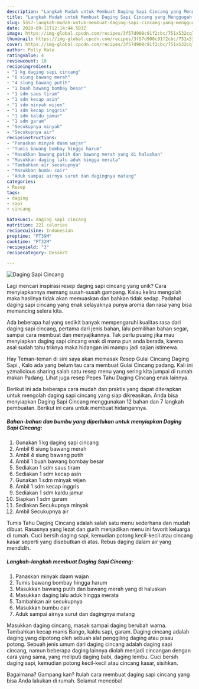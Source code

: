 ```yaml
---
description: "Langkah Mudah untuk Membuat Daging Sapi Cincang yang Menggugah Selera"
title: "Langkah Mudah untuk Membuat Daging Sapi Cincang yang Menggugah Selera"
slug: 5557-langkah-mudah-untuk-membuat-daging-sapi-cincang-yang-menggugah-selera
date: 2020-09-11T12:14:44.503Z
image: https://img-global.cpcdn.com/recipes/3f57d908c91f2cbc/751x532cq70/daging-sapi-cincang-foto-resep-utama.jpg
thumbnail: https://img-global.cpcdn.com/recipes/3f57d908c91f2cbc/751x532cq70/daging-sapi-cincang-foto-resep-utama.jpg
cover: https://img-global.cpcdn.com/recipes/3f57d908c91f2cbc/751x532cq70/daging-sapi-cincang-foto-resep-utama.jpg
author: Polly Hale
ratingvalue: 4
reviewcount: 10
recipeingredient:
- "1 kg daging sapi cincang"
- "6 siung bawang merah"
- "4 siung bawang putih"
- "1 buah bawang bombay besar"
- "1 sdm saus tiram"
- "1 sdm kecap asin"
- "1 sdm minyak wijen"
- "1 sdm kecap inggris"
- "1 sdm kaldu jamur"
- "1 sdm garam"
- "Secukupnya minyak"
- "Secukupnya air"
recipeinstructions:
- "Panaskan minyak daam wajan"
- "Tumis bawang bombay hingga harum"
- "Masukkan bawang putih dan bawang merah yang di haluskan"
- "Masukkan daging lalu aduk hingga merata"
- "Tambahkan air secukupnya"
- "Masukkan bumbu cair"
- "Aduk sampai airnya surut dan dagingnya matang"
categories:
- Resep
tags:
- daging
- sapi
- cincang

katakunci: daging sapi cincang 
nutrition: 221 calories
recipecuisine: Indonesian
preptime: "PT39M"
cooktime: "PT32M"
recipeyield: "3"
recipecategory: Dessert

---
```



![Daging Sapi Cincang](https://img-global.cpcdn.com/recipes/3f57d908c91f2cbc/751x532cq70/daging-sapi-cincang-foto-resep-utama.jpg)

Lagi mencari inspirasi resep daging sapi cincang yang unik? Cara menyiapkannya memang susah-susah gampang. Kalau keliru mengolah maka hasilnya tidak akan memuaskan dan bahkan tidak sedap. Padahal daging sapi cincang yang enak selayaknya punya aroma dan rasa yang bisa memancing selera kita.

Ada beberapa hal yang sedikit banyak mempengaruhi kualitas rasa dari daging sapi cincang, pertama dari jenis bahan, lalu pemilihan bahan segar, sampai cara membuat dan menyajikannya. Tak perlu pusing jika mau menyiapkan daging sapi cincang enak di mana pun anda berada, karena asal sudah tahu triknya maka hidangan ini mampu jadi sajian istimewa.

Hay Teman-teman di sini saya akan memasak Resep Gulai Cincang Daging Sapi , Kalo ada yang belum tau cara membuat Gulai Cincang padang. Kali ini yzmalicious sharing salah satu resep menu yang sering kita jumpai di rumah makan Padang. Lihat juga resep Pepes Tahu Daging Cincang enak lainnya.


Berikut ini ada beberapa cara mudah dan praktis yang dapat diterapkan untuk mengolah daging sapi cincang yang siap dikreasikan. Anda bisa menyiapkan Daging Sapi Cincang menggunakan 12 bahan dan 7 langkah pembuatan. Berikut ini cara untuk membuat hidangannya.

<!--inarticleads1-->

##### Bahan-bahan dan bumbu yang diperlukan untuk menyiapkan Daging Sapi Cincang:

1. Gunakan 1 kg daging sapi cincang
1. Ambil 6 siung bawang merah
1. Ambil 4 siung bawang putih
1. Ambil 1 buah bawang bombay besar
1. Sediakan 1 sdm saus tiram
1. Sediakan 1 sdm kecap asin
1. Gunakan 1 sdm minyak wijen
1. Ambil 1 sdm kecap inggris
1. Sediakan 1 sdm kaldu jamur
1. Siapkan 1 sdm garam
1. Sediakan Secukupnya minyak
1. Ambil Secukupnya air


Tumis Tahu Daging Cincang adalah salah satu menu sederhana dan mudah dibuat. Rasasnya yang lezat dan gurih menjadikan menu ini favorit keluarga di rumah. Cuci bersih daging sapi, kemudian potong kecil-kecil atau cincang kasar seperti yang disebutkan di atas. Rebus daging dalam air yang mendidih. 

<!--inarticleads2-->

##### Langkah-langkah membuat Daging Sapi Cincang:

1. Panaskan minyak daam wajan
1. Tumis bawang bombay hingga harum
1. Masukkan bawang putih dan bawang merah yang di haluskan
1. Masukkan daging lalu aduk hingga merata
1. Tambahkan air secukupnya
1. Masukkan bumbu cair
1. Aduk sampai airnya surut dan dagingnya matang


Masukkan daging cincang, masak sampai daging berubah warna. Tambahkan kecap manis Bango, kaldu sapi, garam. Daging cincang adalah daging yang dipotong oleh sebuah alat penggiling daging atau pisau potong. Sebuah jenis umum dari daging cincang adalah daging sapi cincang, namun beberapa daging lainnya diolah menjadi cincangan dengan cara yang sama, yang meliputi daging babi, daging lembu. Cuci bersih daging sapi, kemudian potong kecil-kecil atau cincang kasar, sisihkan. 

Bagaimana? Gampang kan? Itulah cara membuat daging sapi cincang yang bisa Anda lakukan di rumah. Selamat mencoba!
